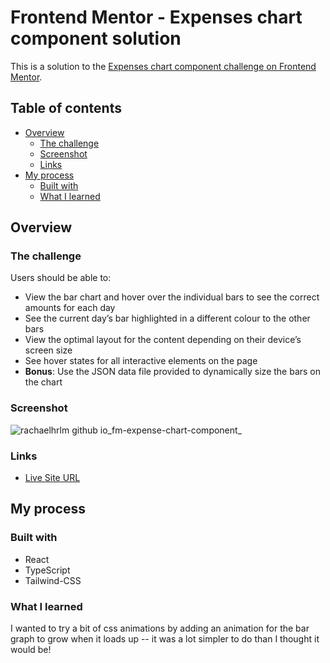 # Frontend Mentor - Expenses chart component solution

This is a solution to the [Expenses chart component challenge on Frontend Mentor](https://www.frontendmentor.io/challenges/expenses-chart-component-e7yJBUdjwt).

## Table of contents

-   [Overview](#overview)
    -   [The challenge](#the-challenge)
    -   [Screenshot](#screenshot)
    -   [Links](#links)
-   [My process](#my-process)
    -   [Built with](#built-with)
    -   [What I learned](#what-i-learned)

## Overview

### The challenge

Users should be able to:

-   View the bar chart and hover over the individual bars to see the correct amounts for each day
-   See the current day’s bar highlighted in a different colour to the other bars
-   View the optimal layout for the content depending on their device’s screen size
-   See hover states for all interactive elements on the page
-   **Bonus**: Use the JSON data file provided to dynamically size the bars on the chart

### Screenshot

![rachaelhrlm github io_fm-expense-chart-component_](https://user-images.githubusercontent.com/60798176/170556744-5af367fc-8084-4fb0-82e3-bfbad87d3677.png)

### Links

-   [Live Site URL](https://rachaelhrlm.github.io/fm-expense-chart-component/)

## My process

### Built with

-   React
-   TypeScript
-   Tailwind-CSS

### What I learned

I wanted to try a bit of css animations by adding an animation for the bar graph to grow when it loads up -- it was a lot simpler to do than I thought it would be!

